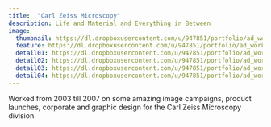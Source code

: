 ```yaml
---
title:  "Carl Zeiss Microscopy"
description: Life and Material and Everything in Between
image:
  thumbnail: https://dl.dropboxusercontent.com/u/947851/portfolio/ad_work/Zeiss/zeiss01.jpg
  feature: https://dl.dropboxusercontent.com/u/947851/portfolio/ad_work/Zeiss/zeiss01.jpg
  detail01: https://dl.dropboxusercontent.com/u/947851/portfolio/ad_work/Zeiss/zeiss01.jpg
  detail02: https://dl.dropboxusercontent.com/u/947851/portfolio/ad_work/Zeiss/zeiss02.jpg
  detail03: https://dl.dropboxusercontent.com/u/947851/portfolio/ad_work/Zeiss/zeiss03.jpg
  detail04: https://dl.dropboxusercontent.com/u/947851/portfolio/ad_work/Zeiss/zeiss04.jpg
---
```

Worked from 2003 till 2007 on some amazing image campaigns, product launches, corporate and graphic design for the Carl Zeiss Microscopy division.  
